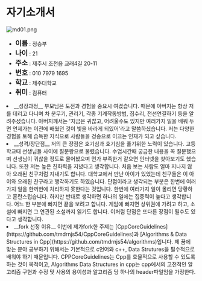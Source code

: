 <h1>자기소개서</h1>


![md01.png](http://postfiles15.naver.net/20160329_46/tmdrnjs54_1459239046940Whyph_PNG/md01.png?type=w3)

<ul>
<li><b> <font size="4">이름</b></font> : 정승부
	    
<li><b> <font size="4">나이</b></font> : 21
		    
<li><b> <font size="4">주소</b></font> : 제주시 조천읍 교래4길 20-11
			    
<li><b> <font size="4">번호</b></font> : 010 7979 1695 
				    
<li><b> <font size="4">학교</b></font> : 제주대학교
					    	
<li><b> <font size="4">취미</b></font> : 컴퓨터
</ul>

<li> __성장과정__
부모님은 도전과 경험을 중요시 여겼습니다.
때문에 아버지는 항상 저를 데리고 다니며 차 분무기, 관리기, 각종 기계작동방법, 집수리, 전선연결하기 등을 알려주셨습니다.
아버지께서는 '지금은 귀찮고, 어려울수도 있지만 여러가지 일을 배워 두면 언제가는 이전에 배웠던 것이 빛을 바라게 되있어'라고 말씀하셨습니다.
저는 다양한 경험을 토해 습득한 지식으로 사람들을 겅송으로 이끄는 인재가 되고 싶습니다.

<li>__성격/장단점__
저의 큰 장점은 호기심과 호기심을 풀기위한 노력이 있습니다.
고등학교때 선생님들 사이에 질문왕으로 불렸습니다.
수업시간때 궁금한 내용을 꼭 질문했으며 선생님이 귀찮을 정도로 물어봤으며 먼가 부족한거 같으면 인터넷을 찾아보기도 했습니다.
또한 저는 높은 친화력을 지녔다고 생각합니다.
처음 보는 사람도 얼마 지나지 않아 오래된 친구처럼 지내기도 합니다.
대학교에서 만난 아이가 있었는데 친구들은 이 아이와 오래된 찬구라고 행각하기도 하였습니다.
단점이라고 생각되는 부분은 한번에 여러가지 일을 한꺼번에 처리하지 못한다는 것입니다.
한번에 여러가지 일이 몰리면 당황하고 혼란스럽습니다.
하지만 반대로 생각하면 하나의 일에는 집중력이 높다고 생각합니다.
어느 한 부분에 빠지면 끝을 보려고 합니다.
게임에 빠지면 상위권에 가려고 하고, 소설에 빠지면 그 연관된 소설까지 읽기도 합니다. 이처럼 단점은 또다른 장점이 될수도 있다고 생각합니다.

<li>__fork 선정 이유__
이번에 제가fork한 주제는 [CppCoreGuidelines](https://github.com/tmdrnjs54/CppCoreGuidelines)과 [Algorithms & Data Structures in Cpp](https://github.com/tmdrnjs54/algorithms)입니다. 
제 꿈에 맞는 분야 공부하기 위해서는 기본적으로 c언어와 c++, Data Strutures을 필수적으로 배워야 하기 때문입니다. 
CPPCoreGuidelines는 Cpp를 효율적으로 사용할 수 있도록 하는 것이 목적이고,  Algorithms Data Structures in cpp는 cpp에서의 고전적인 알고리즘 구현과 수정 및 사용의 용이성과 알고리즘 당 하나의 header파일임을 가정한다.



